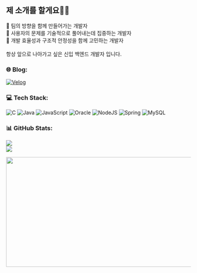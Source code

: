 ## 제 소개를 할게요🙋‍♀️
🧭 팀의 방향을 함께 만들어가는 개발자 <br>
🤔 사용자의 문제를 기술적으로 풀어내는데 집중하는 개발자 <br>
🔧 개발 효율성과 구조적 안정성을 함께 고민하는 개발자 <br>
<br>
항상 앞으로 나아가고 싶은 신입 백엔드 개발자 입니다. 

### 🌐 Blog:
[![Velog](https://img.shields.io/badge/Velog-20C997?style=flat-square&logo=Velog&logoColor=white)](https://velog.io/@niki8533/posts) 

### 💻 Tech Stack:
![C](https://img.shields.io/badge/c-%2300599C.svg?style=for-the-badge&logo=c&logoColor=white) ![Java](https://img.shields.io/badge/java-%23ED8B00.svg?style=for-the-badge&logo=openjdk&logoColor=white) ![JavaScript](https://img.shields.io/badge/javascript-%23323330.svg?style=for-the-badge&logo=javascript&logoColor=%23F7DF1E) ![Oracle](https://img.shields.io/badge/Oracle-F80000?style=for-the-badge&logo=oracle&logoColor=white) ![NodeJS](https://img.shields.io/badge/node.js-6DA55F?style=for-the-badge&logo=node.js&logoColor=white) ![Spring](https://img.shields.io/badge/spring-%236DB33F.svg?style=for-the-badge&logo=spring&logoColor=white) ![MySQL](https://img.shields.io/badge/mysql-4479A1.svg?style=for-the-badge&logo=mysql&logoColor=white)
### 📊 GitHub Stats:
![](https://github-readme-stats.vercel.app/api?username=niki8533&theme=tokyonight&hide_border=false&include_all_commits=false&count_private=false)<br/>
![](https://github-readme-streak-stats.herokuapp.com/?user=niki8533&theme=tokyonight&hide_border=false)<br/>

<!-- Proudly created with GPRM ( https://gprm.itsvg.in ) -->

<a href="https://github.com/devxb/gitanimals">
<img
  src="https://render.gitanimals.org/farms/niki8533"
  width="600"
  height="300"
/>
</a>

